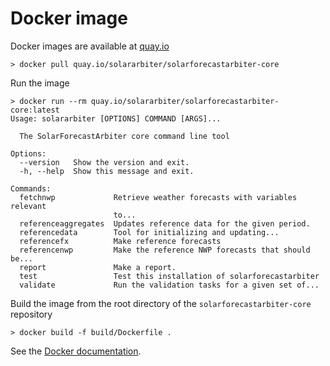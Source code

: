 # Docker image

Docker images are available at [quay.io](https://quay.io/repository/solararbiter/solarforecastarbiter-core)

```
> docker pull quay.io/solararbiter/solarforecastarbiter-core
```

Run the image

```
> docker run --rm quay.io/solararbiter/solarforecastarbiter-core:latest
Usage: solararbiter [OPTIONS] COMMAND [ARGS]...

  The SolarForecastArbiter core command line tool

Options:
  --version   Show the version and exit.
  -h, --help  Show this message and exit.

Commands:
  fetchnwp             Retrieve weather forecasts with variables relevant
                       to...
  referenceaggregates  Updates reference data for the given period.
  referencedata        Tool for initializing and updating...
  referencefx          Make reference forecasts
  referencenwp         Make the reference NWP forecasts that should be...
  report               Make a report.
  test                 Test this installation of solarforecastarbiter
  validate             Run the validation tasks for a given set of...
```

Build the image from the root directory of the `solarforecastarbiter-core` repository

```
> docker build -f build/Dockerfile .
```

See the [Docker documentation](https://docs.docker.com/).
